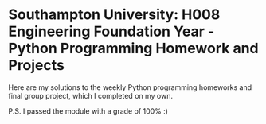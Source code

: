 Southampton University: H008 Engineering Foundation Year - Python Programming Homework and Projects
===================================================================================================

Here are my solutions to the weekly Python programming homeworks and final group project, which I completed on my own.

P.S. I passed the module with a grade of 100% :)
